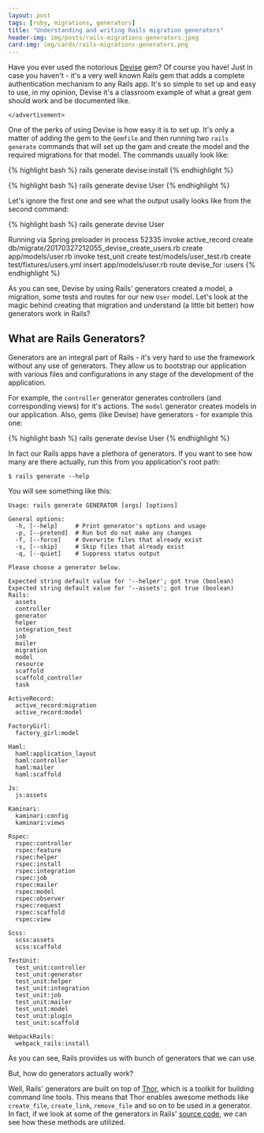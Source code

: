 ```yaml
---
layout: post
tags: [ruby, migrations, generators]
title: "Understanding and writing Rails migration generators"
header-img: img/posts/rails-migrations-generators.jpeg
card-img: img/cards/rails-migrations-generators.png
---
```


Have you ever used the notorious [Devise](https://github.com/plataformatec/devise) gem?
Of course you have! Just in case you haven't - it's a very well known Rails gem
that adds a complete authentication mechanism to any Rails app. It's so simple
to set up and easy to use, in my opinion, Devise it's a classroom example of
what a great gem should work and be documented like.

`</advertisement>`

One of the perks of using Devise is how easy it is to set up. It's only a matter
of adding the gem to the `Gemfile` and then running two `rails generate`
commands that will set up the gam and create the model and the required
migrations for that model. The commands usually look like:

{% highlight bash %}
rails generate devise:install
{% endhighlight %}

{% highlight bash %}
rails generate devise User
{% endhighlight %}

Let's ignore the first one and see what the output usally looks like from the
second command:

{% highlight bash %}
rails generate devise User

Running via Spring preloader in process 52335
    invoke  active_record
    create    db/migrate/20170327212055_devise_create_users.rb
    create    app/models/user.rb
    invoke    test_unit
    create      test/models/user_test.rb
    create      test/fixtures/users.yml
    insert    app/models/user.rb
     route  devise_for :users
{% endhighlight %}

As you can see, Devise by using Rails' generators created a model, a migration,
some tests and routes for our new `User` model. Let's look at the magic behind
creating that migration and understand (a little bit better) how generators work
in Rails?

## What are Rails Generators?

Generators are an integral part of Rails - it's very hard to use the framework
without any use of generators. They allow us to bootstrap our application with
various files and configurations in any stage of the development of the
application.

For example, the `controller` generator generates controllers
(and corresponding views) for it's actions. The `model` generator creates models
in our application. Also, gems (like Devise) have generators - for example this
one:

{% highlight bash %}
rails generate devise User
{% endhighlight %}

In fact our Rails apps have a plethora of generators. If you want to see how many
are there actually, run this from you application's root path:

```
$ rails generate --help
```

You will see something like this:

```
Usage: rails generate GENERATOR [args] [options]

General options:
  -h, [--help]     # Print generator's options and usage
  -p, [--pretend]  # Run but do not make any changes
  -f, [--force]    # Overwrite files that already exist
  -s, [--skip]     # Skip files that already exist
  -q, [--quiet]    # Suppress status output

Please choose a generator below.

Expected string default value for '--helper'; got true (boolean)
Expected string default value for '--assets'; got true (boolean)
Rails:
  assets
  controller
  generator
  helper
  integration_test
  job
  mailer
  migration
  model
  resource
  scaffold
  scaffold_controller
  task

ActiveRecord:
  active_record:migration
  active_record:model

FactoryGirl:
  factory_girl:model

Haml:
  haml:application_layout
  haml:controller
  haml:mailer
  haml:scaffold

Js:
  js:assets

Kaminari:
  kaminari:config
  kaminari:views

Rspec:
  rspec:controller
  rspec:feature
  rspec:helper
  rspec:install
  rspec:integration
  rspec:job
  rspec:mailer
  rspec:model
  rspec:observer
  rspec:request
  rspec:scaffold
  rspec:view

Scss:
  scss:assets
  scss:scaffold

TestUnit:
  test_unit:controller
  test_unit:generator
  test_unit:helper
  test_unit:integration
  test_unit:job
  test_unit:mailer
  test_unit:model
  test_unit:plugin
  test_unit:scaffold

WebpackRails:
  webpack_rails:install
```

As you can see, Rails provides us with bunch of generators that we can use.


But, how do generators actually work?

Well, Rails' generators are built on top of [Thor](https://github.com/erikhuda/thor),
which is a toolkit for building command line tools. This means that Thor enables
awesome methods like `create_file`, `create_link`, `remove_file` and so on to be
used in a generator. In fact, if we look at some of the generators in Rails'
[source code](https://github.com/rails/rails/tree/master/railties/lib/rails/generators),
we can see how these methods are utilized.

